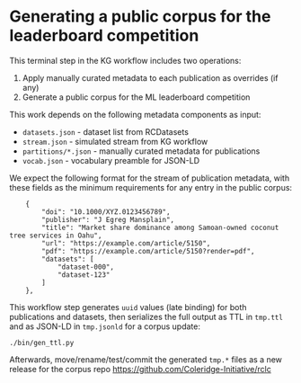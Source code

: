 # Generating a public corpus for the leaderboard competition

This terminal step in the KG workflow includes two operations:

  1. Apply manually curated metadata to each publication as overrides (if any)
  2. Generate a public corpus for the ML leaderboard competition

This work depends on the following metadata components as input:

  - `datasets.json` - dataset list from RCDatasets
  - `stream.json` - simulated stream from KG workflow
  - `partitions/*.json` - manually curated metadata for publications
  - `vocab.json` - vocabulary preamble for JSON-LD


We expect the following format for the stream of publication metadata,
with these fields as the minimum requirements for any entry in the
public corpus:

```
    {
        "doi": "10.1000/XYZ.0123456789",
        "publisher": "J Egreg Mansplain",
        "title": "Market share dominance among Samoan-owned coconut tree services in Oahu",
        "url": "https://example.com/article/5150",
        "pdf": "https://example.com/article/5150?render=pdf",
        "datasets": [
            "dataset-000",
            "dataset-123"
        ]
    },
```

This workflow step generates `uuid` values (late binding) for both
publications and datasets, then serializes the full output as TTL in
`tmp.ttl` and as JSON-LD in `tmp.jsonld` for a corpus update:

```
./bin/gen_ttl.py
```

Afterwards, move/rename/test/commit the generated `tmp.*` files as a
new release for the corpus repo
<https://github.com/Coleridge-Initiative/rclc>
